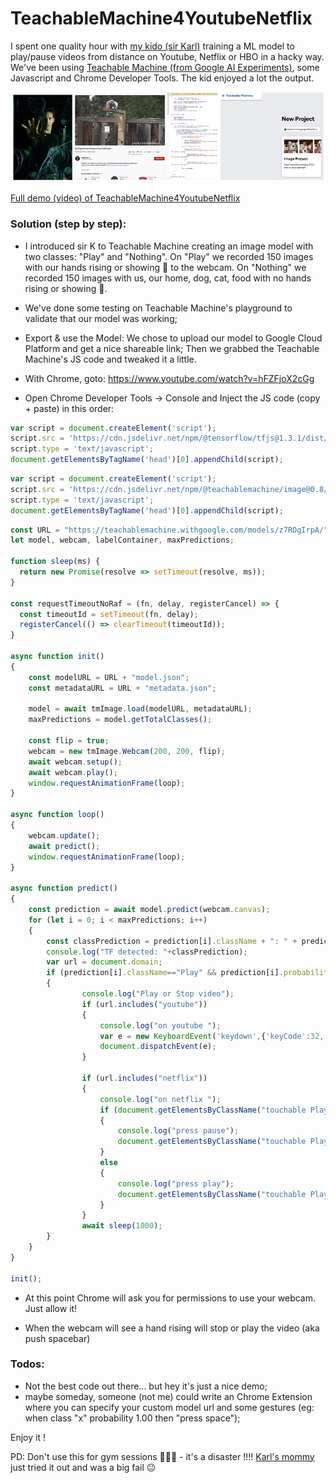 # TeachableMachine4YoutubeNetflix
I spent one quality hour with [my kido (sir Karl)](https://www.youtube.com/channel/UCHV6pF1KjgCJB4M__4ZYISg) training a ML model to play/pause videos from distance on Youtube, Netflix or HBO in a hacky way. We've been using [Teachable Machine (from Google AI Experiments)](https://teachablemachine.withgoogle.com/), some Javascript and Chrome Developer Tools. The kid enjoyed a lot the output.

![Neo, Matrix stopping videos](neo.jpg?raw=true "Neo, from Matrix stopping videos on Youtube/Netflix/Hbo/Vimeo etc")

[Full demo (video) of TeachableMachine4YoutubeNetflix](https://www.youtube.com/watch?v=iYZbfsHiqXk)



### Solution (step by step):

* I introduced sir K to Teachable Machine creating an image model with two classes: "Play" and "Nothing". On "Play" we recorded 150 images with our hands rising or showing 🤚 to the webcam. On "Nothing" we recorded 150 images with us, our home, dog, cat, food with no hands rising or showing 🤚. 

* We've done some testing on Teachable Machine's playground to validate that our model was working;

* Export & use the Model: We chose to upload our model to Google Cloud Platform and get a nice shareable link; Then we grabbed the Teachable Machine's JS code and tweaked it a little.

* With Chrome, goto: https://www.youtube.com/watch?v=hFZFjoX2cGg

* Open Chrome Developer Tools -> Console and Inject the JS code (copy + paste) in this order:

```javascript
var script = document.createElement('script');
script.src = 'https://cdn.jsdelivr.net/npm/@tensorflow/tfjs@1.3.1/dist/tf.min.js';
script.type = 'text/javascript';
document.getElementsByTagName('head')[0].appendChild(script);
```

```javascript
var script = document.createElement('script');
script.src = 'https://cdn.jsdelivr.net/npm/@teachablemachine/image@0.8/dist/teachablemachine-image.min.js';
script.type = 'text/javascript';
document.getElementsByTagName('head')[0].appendChild(script);
```

```javascript
const URL = "https://teachablemachine.withgoogle.com/models/z7ROgIrpA/";
let model, webcam, labelContainer, maxPredictions;

function sleep(ms) {
  return new Promise(resolve => setTimeout(resolve, ms));
}

const requestTimeoutNoRaf = (fn, delay, registerCancel) => {
  const timeoutId = setTimeout(fn, delay);
  registerCancel(() => clearTimeout(timeoutId));
}

async function init()
{
    const modelURL = URL + "model.json";
    const metadataURL = URL + "metadata.json";

    model = await tmImage.load(modelURL, metadataURL);
    maxPredictions = model.getTotalClasses();

    const flip = true;
    webcam = new tmImage.Webcam(200, 200, flip);
    await webcam.setup();
    await webcam.play();
    window.requestAnimationFrame(loop);
}

async function loop()
{
    webcam.update();
    await predict();
    window.requestAnimationFrame(loop);
}

async function predict()
{
    const prediction = await model.predict(webcam.canvas);
    for (let i = 0; i < maxPredictions; i++)
    {
        const classPrediction = prediction[i].className + ": " + prediction[i].probability.toFixed(2);
        console.log("TF detected: "+classPrediction);
        var url = document.domain;
        if (prediction[i].className=="Play" && prediction[i].probability.toFixed(2)=="1.00")
        {
                console.log("Play or Stop video");
                if (url.includes("youtube"))
                {
                    console.log("on youtube ");
                    var e = new KeyboardEvent('keydown',{'keyCode':32,'which':32});
                    document.dispatchEvent(e);    
                }

                if (url.includes("netflix"))
                {
                    console.log("on netflix ");
                    if (document.getElementsByClassName("touchable PlayerControls--control-element nfp-button-control default-control-button button-nfplayerPlay").length)
                    {
                        console.log("press pause");
                        document.getElementsByClassName("touchable PlayerControls--control-element nfp-button-control default-control-button button-nfplayerPause")[0].click();
                    }
                    else
                    {
                        console.log("press play");
                        document.getElementsByClassName("touchable PlayerControls--control-element nfp-button-control default-control-button button-nfplayerPlay")[0].click();
                    }
                }
                await sleep(1000);
        }
    }
}

init();
```

* At this point Chrome will ask you for permissions to use your webcam. Just allow it!


* When the webcam will see  a hand rising will stop or play the video (aka push spacebar)


### Todos:

* Not the best code out there... but hey it's just a nice demo;
* maybe someday, someone (not me) could write an Chrome Extension where you can specify your custom model url and some gestures (eg: when class "x" probability 1.00 then "press space");


Enjoy it !


PD: Don't use this for gym sessions 💪💪💪 - it's a disaster !!!! [Karl's mommy](https://www.linkedin.com/in/cornelia-nicoleta-radulescu-6b3b7b16a/) just tried it out and was a big fail 😐
